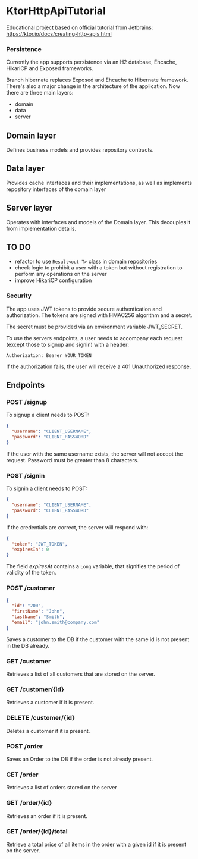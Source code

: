 # KtorHttpApiTutorial

Educational project based on official tutorial from Jetbrains: https://ktor.io/docs/creating-http-apis.html

### Persistence
Currently the app supports persistence via an H2 database, Ehcache, HikariCP and Exposed frameworks.


Branch hibernate replaces Exposed and Ehcache to Hibernate framework. There's also a major change in the
architecture of the application. Now there are three main layers:
- domain
- data
- server

## Domain layer
Defines business models and provides repository contracts.

## Data layer
Provides cache interfaces and their implementations, as well as implements repository interfaces of the domain layer

## Server layer
Operates with interfaces and models of the Domain layer. This decouples it from implementation details. 

## TO DO
- refactor to use <code>Result\<out T\></code> class in domain repositories
- check logic to prohibit a user with a token but without registration to perform any operations on the server
- improve HikariCP configuration 

### Security

The app uses JWT tokens to provide secure authentication and authorization.
The tokens are signed with HMAC256 algorithm and a secret.

The secret must be provided via an environment variable JWT_SECRET.

To use the servers endpoints, a user needs to accompany each request (except those to signup and signin) with a header:
````text
Authorization: Bearer YOUR_TOKEN
````

If the authorization fails, the user will receive a 401 Unauthorized response. 

## Endpoints

### POST /signup
To signup a client needs to POST: 
```json
{
  "username": "CLIENT_USERNAME",
  "password": "CLIENT_PASSWORD"
}
```
If the user with the same username exists, the server will not accept the request.
Password must be greater than 8 characters.

### POST /signin
To signin a client needs to POST:
```json
{
  "username": "CLIENT_USERNAME",
  "password": "CLIENT_PASSWORD"
}
```
If the credentials are correct, the server will respond with:
```json
{
  "token": "JWT_TOKEN",
  "expiresIn": 0
}
```

The field *expiresAt* contains a <code>Long</code> variable, that signifies the period of validity of the token. 

### POST /customer

```json
{
  "id": "200",
  "firstName": "John",
  "lastName": "Smith",
  "email": "john.smith@company.com"
}
```
Saves a customer to the DB if the customer with the same id is not present in the DB already.

### GET /customer
Retrieves a list of all customers that are stored on the server.

### GET /customer/{id}
Retrieves a customer if it is present.

### DELETE /customer/{id}
Deletes a customer if it is present.

### POST /order
Saves an Order to the DB if the order is not already present.

### GET /order
Retrieves a list of orders stored on the server

### GET /order/{id}
Retrieves an order if it is present.

### GET /order/{id}/total
Retrieve a total price of all items in the order with a given id if it is present on the server. 